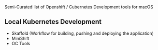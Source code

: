 Semi-Curated list of Openshift / Cubernetes Development tools 
for macOS

## Local Kubernetes Development
- Skaffold (Workflow for building, pushing and deploying the application)
- MiniShift
- OC Tools
